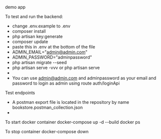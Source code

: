 demo app

To test and run the backend:
- change .env.example to .env
- composer install
- php artisan key:generate
- composer update
- paste this in .env at the bottom of the file
- ADMIN_EMAIL="admin@admin.com"
- ADMIN_PASSWORD="adminpassword"
- php artisan migrate --seed
- php artisan serve -vvv or php artisan serve
-
- You can use admin@admin.com and adminpassword as your email and password to login as admin using route auth/loginApi

Test endpoints
- A postman export file is located in the repository by name bookstore.postman_collection.json
-
To start docker container
docker-compose up -d --build
docker ps

To stop container
docker-compose down
